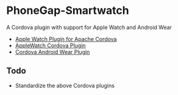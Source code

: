 # PhoneGap-Smartwatch
A Cordova plugin with support for Apple Watch and Android Wear

* [Apple Watch Plugin for Apache Cordova](https://github.com/leecrossley/cordova-plugin-apple-watch)
* [AppleWatch Cordova Plugin](https://github.com/Telerik-Verified-Plugins/AppleWatch)
* [Cordova Android Wear Plugin](https://github.com/tgardner/cordova-androidwear)

## Todo
* Standardize the above Cordova plugins
